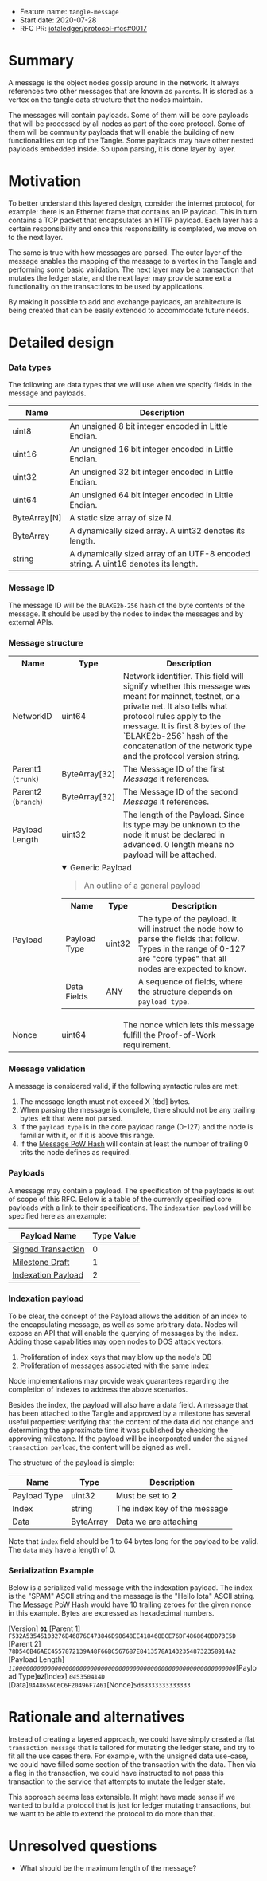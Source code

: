 + Feature name: `tangle-message`
+ Start date: 2020-07-28
+ RFC PR: [iotaledger/protocol-rfcs#0017](https://github.com/iotaledger/protocol-rfcs/pull/0017)

# Summary

A message is the object nodes gossip around in the network. It always references two other messages that are known as `parents`. It is stored as a vertex on the tangle data structure that the nodes maintain.

The messages will contain payloads. Some of them will be core payloads that will be processed by all nodes as part of the core protocol. Some of them will be community payloads that will enable the building of new functionalities on top of the Tangle. Some payloads may have other nested payloads embedded inside.
So upon parsing, it is done layer by layer.

# Motivation

To better understand this layered design, consider the internet protocol, for example: there is an Ethernet frame that contains an IP payload. This in turn contains a TCP packet that encapsulates an HTTP payload. Each layer has a certain responsibility and once this responsibility is completed, we move on to the next layer.

The same is true with how messages are parsed. The outer layer of the message enables the mapping of the message to a vertex in the Tangle and performing some basic validation. The next layer may be a transaction that mutates the ledger state, and the next layer may provide some extra functionality on the transactions to be used by applications.

By making it possible to add and exchange payloads, an architecture is being created that can be easily extended to accommodate future needs.

# Detailed design

### Data types

The following are data types that we will use when we specify fields in the message and payloads.

| Name   | Description   |
| ------ | ------------- |
| uint8  | An unsigned 8 bit integer encoded in Little Endian. |
| uint16  | An unsigned 16 bit integer encoded in Little Endian. |
| uint32  | An unsigned 32 bit integer encoded in Little Endian. |
| uint64  | An unsigned 64 bit integer encoded in Little Endian. |
| ByteArray[N] | A static size array of size N.   |
| ByteArray | A dynamically sized array. A uint32 denotes its length.   |
| string | A dynamically sized array of an UTF-8 encoded string. A uint16 denotes its length.   |


### Message ID
The message ID will be the `BLAKE2b-256` hash of the byte contents of the message. It should be used by the nodes to index the messages and by external APIs.


### Message structure

<table>
    <tr>
        <th>Name</th>
        <th>Type</th>
        <th>Description</th>
    </tr>
    <tr>
        <td>NetworkID</td>
        <td>uint64</td>
        <td>Network identifier. This field will signify whether this message was meant for mainnet, testnet, or a private net. It also tells what protocol rules apply to the message. It is first 8 bytes of the `BLAKE2b-256` hash of the concatenation of the network type and the protocol version string.</td>
        </tr>
    <tr>
        <td>Parent1 (<code>trunk</code>)</td>
        <td>ByteArray[32]</td>
        <td>The Message ID of the first <i>Message</i> it references.</td>
    </tr>
    <tr>
        <td>Parent2 (<code>branch</code>)</td>
        <td>ByteArray[32]</td>
        <td>The Message ID of the second <i>Message</i> it references.</td>
    </tr>
    <tr>
        <td>Payload Length</td>
        <td>uint32</td>
        <td> The length of the Payload. Since its type may be unknown to the node it must be declared in advanced. 0 length means no payload will be attached.</td>
    </tr>
    <tr>
        <td colspan="1">
            Payload
        </td>
        <td colspan="2">
            <details open="true">
                <summary>Generic Payload</summary>
                <blockquote>
                An outline of a general payload
                </blockquote>
                <table>
                    <tr>
                        <th>Name</th>
                        <th>Type</th>
                        <th>Description</th>
                    </tr>
                    <tr>
                        <td>Payload Type</td>
                        <td>uint32</td>
                        <td>
                            The type of the payload. It will instruct the node how to parse the fields that follow. Types in the range of 0-127 are "core types" that all nodes are expected to know.
                        </td>
                    </tr>
                    <tr>
                        <td>Data Fields</td>
                        <td>ANY</td>
                        <td>A sequence of fields, where the structure depends on <code>payload type</code>.</td>
                    </tr>
                </table>
            </details>
    <tr>
        <td>Nonce</td>
        <td>uint64</td>
        <td>The nonce which lets this message fulfill the Proof-of-Work requirement.</td>
    </tr>
</table>

### Message validation

A message is considered valid, if the following syntactic rules are met:

1. The message length must not exceed X [tbd] bytes.
2. When parsing the message is complete, there should not be any trailing bytes left that were not parsed.
3. If the `payload type` is in the core payload range (0-127) and the node is familiar with it, or if it is above this range.
4. If the [Message PoW Hash](https://github.com/Wollac/protocol-rfcs/blob/message-pow/text/0024-message-pow/0024-message-pow.md) will contain at least the number of trailing 0 trits the node defines as required.

### Payloads

A message may contain a payload. The specification of the payloads is out of scope of this RFC. Below is a table of the currently specified core payloads with a link to their specifications. The `indexation payload` will be specified here as an example:

| Payload Name                              |   Type Value |
| ---------------------------------------   | -----------  | 
|  [Signed Transaction](https://github.com/luca-moser/protocol-rfcs/blob/signed-tx-payload/text/0000-signed-transaction-payload/0000-signed-transaction-payload.md)                       |     0        |
|  [Milestone Draft](https://github.com/jakubcech/protocol-rfcs/blob/jakubcech-milestonepayload/text/0019-milestone-payload/0019-milestone-payload.md)                                |     1        |
|  [Indexation Payload](#indexation-payload)  |     2        |

### Indexation payload

To be clear, the concept of the Payload allows the addition of an index to the encapsulating message, as well as some arbitrary data. Nodes will expose an API that will enable the querying of messages by the index.
Adding those capabilities may open nodes to DOS attack vectors:
1. Proliferation of index keys that may blow up the node's DB
2. Proliferation of messages associated with the same index

Node implementations may provide weak guarantees regarding the completion of indexes to address the above scenarios. 

Besides the index, the payload will also have a data field.
  A message that has been attached to the Tangle and approved by a milestone has several useful properties: verifying that the content of the data did not change and determining the approximate time it was published by checking the approving milestone. If the payload will be incorporated under
  the `signed transaction payload`, the content will be signed as well.


The structure of the payload is simple:

| Name             | Type          | Description               |
| --------         | -----------   | -----------               |
| Payload Type     | uint32        | Must be set to **2**      |
| Index            | string     | The index key of the message |
| Data             | ByteArray     | Data we are attaching    |

Note that `index` field should be 1 to 64 bytes long for the payload to be valid. The `data` may have a length of 0.

### Serialization Example

Below is a serialized valid message with the indexation payload. The index is the "SPAM" ASCII string and the message is the "Hello Iota"
ASCII string. The [Message PoW Hash](https://github.com/Wollac/protocol-rfcs/blob/message-pow/text/0024-message-pow/0024-message-pow.md) would have
  10 trailing zeroes for the given nonce in this example. Bytes are expressed as hexadecimal numbers.

[Version] **`01`** [Parent 1] `F532A53545103276B46876C473846D98648EE418468BCE76DF4868648DD73E5D` [Parent 2] `78D546B46AEC4557872139A48F66BC567687E8413578A14323548732358914A2` [Payload Length]
*`1100000000000000000000000000000000000000000000000000000000000000`*[Payload Type]**`02`**[Index] *`04`*`5350414D` [Data]*`0A`*`48656C6C6F20496F7461`[Nonce]`5d38333333333333`

# Rationale and alternatives

Instead of creating a layered approach, we could have simply created a flat `transaction message` that is tailored for mutating the ledger state, and try to fit all the use cases there. For example, with the unsigned data use-case, we could have filled some section of the transaction with the data. Then via a flag in the transaction, we could have instructed to not pass this transaction to the service that attempts to mutate the ledger state.

This approach seems less extensible. It might have made sense if we wanted to build a protocol that is just for ledger mutating transactions, but we want to be able to extend the protocol to do more than that.

# Unresolved questions

- What should be the maximum length of the message?
